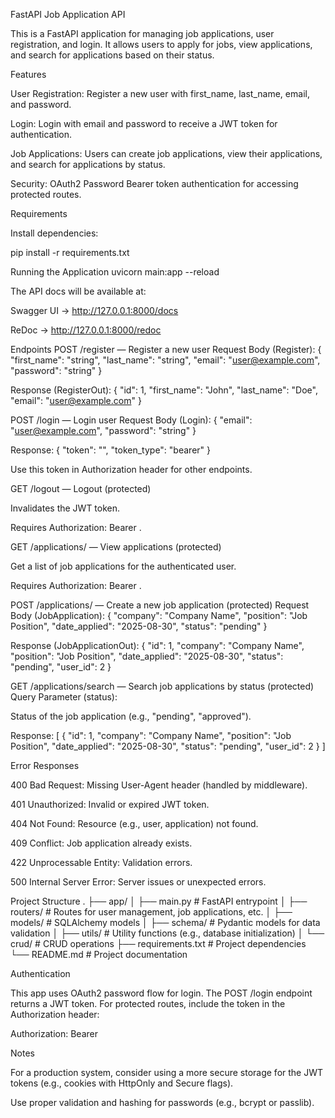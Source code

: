 FastAPI Job Application API

This is a FastAPI application for managing job applications, user registration, and login. It allows users to apply for jobs, view applications, and search for applications based on their status.

Features

User Registration: Register a new user with first_name, last_name, email, and password.

Login: Login with email and password to receive a JWT token for authentication.

Job Applications: Users can create job applications, view their applications, and search for applications by status.

Security: OAuth2 Password Bearer token authentication for accessing protected routes.

Requirements

Install dependencies:

pip install -r requirements.txt

Running the Application
uvicorn main:app --reload


The API docs will be available at:

Swagger UI → http://127.0.0.1:8000/docs

ReDoc → http://127.0.0.1:8000/redoc

Endpoints
POST /register — Register a new user
Request Body (Register):
{
  "first_name": "string",
  "last_name": "string",
  "email": "user@example.com",
  "password": "string"
}

Response (RegisterOut):
{
  "id": 1,
  "first_name": "John",
  "last_name": "Doe",
  "email": "user@example.com"
}

POST /login — Login user
Request Body (Login):
{
  "email": "user@example.com",
  "password": "string"
}

Response:
{
  "token": "<jwt>",
  "token_type": "bearer"
}


Use this token in Authorization header for other endpoints.

GET /logout — Logout (protected)

Invalidates the JWT token.

Requires Authorization: Bearer <token>.

GET /applications/ — View applications (protected)

Get a list of job applications for the authenticated user.

Requires Authorization: Bearer <token>.

POST /applications/ — Create a new job application (protected)
Request Body (JobApplication):
{
  "company": "Company Name",
  "position": "Job Position",
  "date_applied": "2025-08-30",
  "status": "pending"
}

Response (JobApplicationOut):
{
  "id": 1,
  "company": "Company Name",
  "position": "Job Position",
  "date_applied": "2025-08-30",
  "status": "pending",
  "user_id": 2
}

GET /applications/search — Search job applications by status (protected)
Query Parameter (status):

Status of the job application (e.g., "pending", "approved").

Response:
[
  {
    "id": 1,
    "company": "Company Name",
    "position": "Job Position",
    "date_applied": "2025-08-30",
    "status": "pending",
    "user_id": 2
  }
]

Error Responses

400 Bad Request: Missing User-Agent header (handled by middleware).

401 Unauthorized: Invalid or expired JWT token.

404 Not Found: Resource (e.g., user, application) not found.

409 Conflict: Job application already exists.

422 Unprocessable Entity: Validation errors.

500 Internal Server Error: Server issues or unexpected errors.

Project Structure
.
├── app/
│   ├── main.py                # FastAPI entrypoint
│   ├── routers/               # Routes for user management, job applications, etc.
│   ├── models/                # SQLAlchemy models
│   ├── schema/                # Pydantic models for data validation
│   ├── utils/                 # Utility functions (e.g., database initialization)
│   └── crud/                  # CRUD operations
├── requirements.txt           # Project dependencies
└── README.md                  # Project documentation

Authentication

This app uses OAuth2 password flow for login. The POST /login endpoint returns a JWT token.
For protected routes, include the token in the Authorization header:

Authorization: Bearer <your-token-here>

Notes

For a production system, consider using a more secure storage for the JWT tokens (e.g., cookies with HttpOnly and Secure flags).

Use proper validation and hashing for passwords (e.g., bcrypt or passlib).